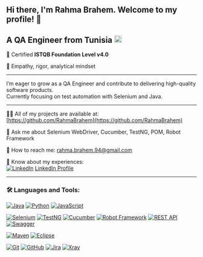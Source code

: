 ## Hi there, I'm Rahma Brahem. Welcome to my profile! 👋

## A **QA Engineer** from Tunisia <img src="https://flagcdn.com/16x12/tn.png" alt="Tunisia Flag" width="20"/> 
🎯 Certified **ISTQB Foundation Level v4.0**

🧠 Empathy, rigor, analytical mindset

---

I’m eager to grow as a QA Engineer and contribute to delivering high-quality software products.  
Currently focusing on test automation with Selenium and Java.

---

👨‍💻 All of my projects are available at:  
[https://github.com/RahmaBrahem](https://github.com/RahmaBrahem)

💬 Ask me about Selenium WebDriver, Cucumber, TestNG, POM, Robot Framework

📧 How to reach me: rahma.brahem.94@gmail.com

📑 Know about my experiences:  
[<img src="https://img.icons8.com/color/20/linkedin.png" alt="LinkedIn" />](https://www.linkedin.com/in/rahma-brahem-0548b1122) [LinkedIn Profile](https://www.linkedin.com/in/rahma-brahem-0548b1122)

---

### 🛠 Languages and Tools:

[![Java](https://img.shields.io/badge/Java-%23007396.svg?style=for-the-badge&logo=openjdk&logoColor=white)](https://www.java.com/)
[![Python](https://img.shields.io/badge/-Python-3776AB?style=for-the-badge&logo=python&logoColor=white)](https://www.python.org/)
[![JavaScript](https://img.shields.io/badge/-JavaScript-F7DF1E?style=for-the-badge&logo=javascript&logoColor=black)](https://developer.mozilla.org/en-US/docs/Web/JavaScript)

[![Selenium](https://img.shields.io/badge/-Selenium-43B02A?style=for-the-badge&logo=selenium&logoColor=white)](https://www.selenium.dev/)
[![TestNG](https://img.shields.io/badge/-TestNG-F0AD4E?style=for-the-badge&logoColor=white)](https://testng.org/)
[![Cucumber](https://img.shields.io/badge/-Cucumber-23D96C?style=for-the-badge&logo=cucumber&logoColor=white)](https://cucumber.io/)
[![Robot Framework](https://img.shields.io/badge/-Robot%20Framework-000000?style=for-the-badge&logo=robotframework&logoColor=white)](https://robotframework.org/)
[![REST API](https://img.shields.io/badge/-REST%20API-FF6C37?style=for-the-badge&logo=rest&logoColor=white)](https://restfulapi.net/)
[![Swagger](https://img.shields.io/badge/-Swagger-85EA2D?style=for-the-badge&logo=swagger&logoColor=black)](https://swagger.io/)

[![Maven](https://img.shields.io/badge/-Maven-C71A36?style=for-the-badge&logo=apachemaven&logoColor=white)](https://maven.apache.org/)
[![Eclipse](https://img.shields.io/badge/-Eclipse-2C2255?style=for-the-badge&logo=eclipseide&logoColor=white)](https://www.eclipse.org/)

[![Git](https://img.shields.io/badge/-Git-F05032?style=for-the-badge&logo=git&logoColor=white)](https://git-scm.com/)
[![GitHub](https://img.shields.io/badge/-GitHub-181717?style=for-the-badge&logo=github&logoColor=white)](https://github.com/)
[![Jira](https://img.shields.io/badge/-Jira-0052CC?style=for-the-badge&logo=jira&logoColor=white)](https://www.atlassian.com/software/jira)
[![Xray](https://img.shields.io/badge/-Xray-0052CC?style=for-the-badge&logo=jira&logoColor=white)](https://www.getxray.app/)
